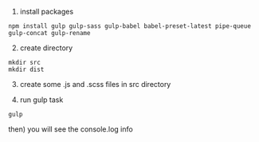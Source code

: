 1) install packages

```
npm install gulp gulp-sass gulp-babel babel-preset-latest pipe-queue gulp-concat gulp-rename 
```

2) create directory

```
mkdir src
mkdir dist
```

3) create some .js and .scss files in src directory

4) run gulp task

```
gulp
```

then) you will see the console.log info